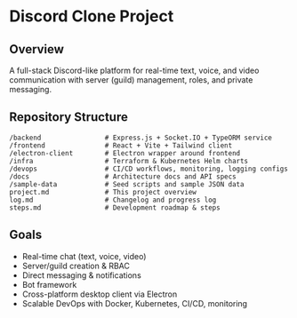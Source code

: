 # Discord Clone Project

## Overview
A full-stack Discord-like platform for real-time text, voice, and video communication with server (guild) management, roles, and private messaging.

## Repository Structure

```
/backend                # Express.js + Socket.IO + TypeORM service
/frontend               # React + Vite + Tailwind client
/electron-client        # Electron wrapper around frontend
/infra                  # Terraform & Kubernetes Helm charts
/devops                 # CI/CD workflows, monitoring, logging configs
/docs                   # Architecture docs and API specs
/sample-data            # Seed scripts and sample JSON data
project.md              # This project overview
log.md                  # Changelog and progress log
steps.md                # Development roadmap & steps
```

## Goals
- Real-time chat (text, voice, video)
- Server/guild creation & RBAC
- Direct messaging & notifications
- Bot framework
- Cross-platform desktop client via Electron
- Scalable DevOps with Docker, Kubernetes, CI/CD, monitoring

